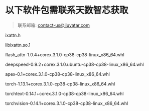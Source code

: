# 以下软件包需联系天数智芯获取

>联系邮箱: contact-us@iluvatar.com

ixattn.h

libixattn.so.1

flash_attn-1.0.4+corex.3.1.0-cp38-cp38-linux_x86_64.whl

deepspeed-0.9.2+corex.3.1.0.ubuntu-cp38-cp38-linux_x86_64.whl

apex-0.1+corex.3.1.0-cp38-cp38-linux_x86_64.whl

torch-1.13.1+corex.3.1.0-cp38-cp38-linux_x86_64.whl

torchtext-0.14.1+corex.3.1.0-cp38-cp38-linux_x86_64.whl

torchvision-0.14.1+corex.3.1.0-cp38-cp38-linux_x86_64.whl